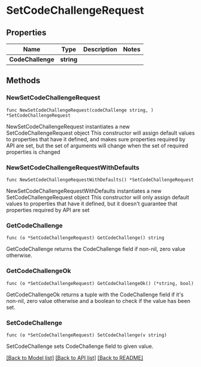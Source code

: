 # SetCodeChallengeRequest

## Properties

Name | Type | Description | Notes
------------ | ------------- | ------------- | -------------
**CodeChallenge** | **string** |  | 

## Methods

### NewSetCodeChallengeRequest

`func NewSetCodeChallengeRequest(codeChallenge string, ) *SetCodeChallengeRequest`

NewSetCodeChallengeRequest instantiates a new SetCodeChallengeRequest object
This constructor will assign default values to properties that have it defined,
and makes sure properties required by API are set, but the set of arguments
will change when the set of required properties is changed

### NewSetCodeChallengeRequestWithDefaults

`func NewSetCodeChallengeRequestWithDefaults() *SetCodeChallengeRequest`

NewSetCodeChallengeRequestWithDefaults instantiates a new SetCodeChallengeRequest object
This constructor will only assign default values to properties that have it defined,
but it doesn't guarantee that properties required by API are set

### GetCodeChallenge

`func (o *SetCodeChallengeRequest) GetCodeChallenge() string`

GetCodeChallenge returns the CodeChallenge field if non-nil, zero value otherwise.

### GetCodeChallengeOk

`func (o *SetCodeChallengeRequest) GetCodeChallengeOk() (*string, bool)`

GetCodeChallengeOk returns a tuple with the CodeChallenge field if it's non-nil, zero value otherwise
and a boolean to check if the value has been set.

### SetCodeChallenge

`func (o *SetCodeChallengeRequest) SetCodeChallenge(v string)`

SetCodeChallenge sets CodeChallenge field to given value.



[[Back to Model list]](../README.md#documentation-for-models) [[Back to API list]](../README.md#documentation-for-api-endpoints) [[Back to README]](../README.md)


